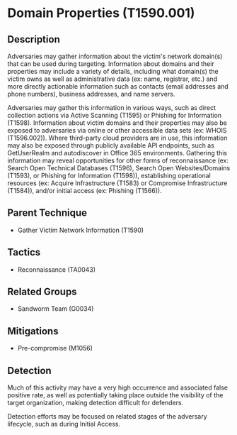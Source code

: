 # Domain Properties (T1590.001)

## Description
Adversaries may gather information about the victim's network domain(s) that can be used during targeting. Information about domains and their properties may include a variety of details, including what domain(s) the victim owns as well as administrative data (ex: name, registrar, etc.) and more directly actionable information such as contacts (email addresses and phone numbers), business addresses, and name servers.

Adversaries may gather this information in various ways, such as direct collection actions via Active Scanning (T1595) or Phishing for Information (T1598). Information about victim domains and their properties may also be exposed to adversaries via online or other accessible data sets (ex: WHOIS (T1596.002)). Where third-party cloud providers are in use, this information may also be exposed through publicly available API endpoints, such as GetUserRealm and autodiscover in Office 365 environments. Gathering this information may reveal opportunities for other forms of reconnaissance (ex: Search Open Technical Databases (T1596), Search Open Websites/Domains (T1593), or Phishing for Information (T1598)), establishing operational resources (ex: Acquire Infrastructure (T1583) or Compromise Infrastructure (T1584)), and/or initial access (ex: Phishing (T1566)).

## Parent Technique
- Gather Victim Network Information (T1590)

## Tactics
- Reconnaissance (TA0043)

## Related Groups
- Sandworm Team (G0034)

## Mitigations
- Pre-compromise (M1056)

## Detection
Much of this activity may have a very high occurrence and associated false positive rate, as well as potentially taking place outside the visibility of the target organization, making detection difficult for defenders.

Detection efforts may be focused on related stages of the adversary lifecycle, such as during Initial Access.

